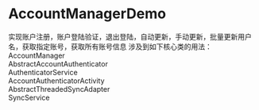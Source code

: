 # AccountManagerDemo
实现账户注册，账户登陆验证，退出登陆，自动更新，手动更新，批量更新用户名，获取指定账号，获取所有账号信息
涉及到如下核心类的用法：<br> 
AccountManager<br> 
AbstractAccountAuthenticator<br> 
AuthenticatorService<br> 
AccountAuthenticatorActivity<br> 
AbstractThreadedSyncAdapter<br> 
SyncService<br> 
